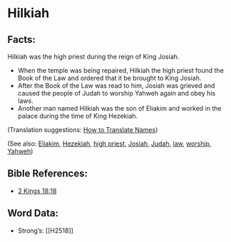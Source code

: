 # Hilkiah

## Facts:

Hilkiah was the high priest during the reign of King Josiah.

* When the temple was being repaired, Hilkiah the high priest found the Book of the Law and ordered that it be brought to King Josiah.
* After the Book of the Law was read to him, Josiah was grieved and caused the people of Judah to worship Yahweh again and obey his laws.
* Another man named Hilkiah was the son of Eliakim and worked in the palace during the time of King Hezekiah.

(Translation suggestions: [How to Translate Names](../../translate/translate-names))

(See also: [Eliakim](../names/eliakim.md), [Hezekiah](../names/hezekiah.md), [high priest](../kt/highpriest.md), [Josiah](../names/josiah.md), [Judah](../names/kingdomofjudah.md), [law](../other/law.md), [worship](../kt/worship.md), [Yahweh](../kt/yahweh.md))

## Bible References:

* [2 Kings 18:18](rc://en/tn/help/2ki/18/18)

## Word Data:

* Strong’s: [[H2518]]
